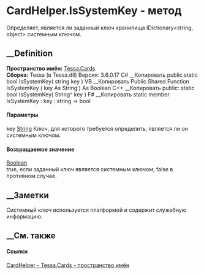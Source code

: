 # CardHelper.IsSystemKey - метод
Определяет, является ли заданный ключ хранилища IDictionary<string, object>
системным ключом.
## __Definition
 **Пространство имён:** [Tessa.Cards](N_Tessa_Cards.htm)  
 **Сборка:** Tessa (в Tessa.dll) Версия: 3.6.0.17
C# __Копировать
     public static bool IsSystemKey(
    	string key
    )
VB __Копировать
     Public Shared Function IsSystemKey ( 
    	key As String
    ) As Boolean
C++ __Копировать
     public:
    static bool IsSystemKey(
    	String^ key
    )
F# __Копировать
     static member IsSystemKey : 
            key : string -> bool 
#### Параметры
key [String](https://learn.microsoft.com/dotnet/api/system.string)
    Ключ, для которого требуется определить, является ли он системным ключом.
#### Возвращаемое значение
[Boolean](https://learn.microsoft.com/dotnet/api/system.boolean)  
true, если заданный ключ является системным ключом; false в противном случае.
## __Заметки
Системный ключ используется платформой и содержит служебную информацию.
## __См. также
#### Ссылки
[CardHelper - ](T_Tessa_Cards_CardHelper.htm)
[Tessa.Cards - пространство имён](N_Tessa_Cards.htm)
